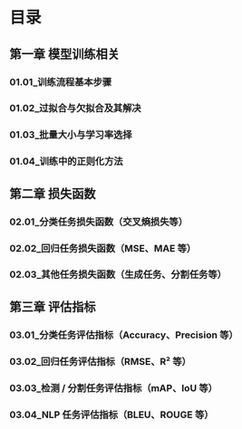 # 目录

## 第一章 模型训练相关

###   01.01_训练流程基本步骤
###   01.02_过拟合与欠拟合及其解决
###   01.03_批量大小与学习率选择
###   01.04_训练中的正则化方法
    
## 第二章 损失函数

###   02.01_分类任务损失函数（交叉熵损失等）
###   02.02_回归任务损失函数（MSE、MAE 等）
###   02.03_其他任务损失函数（生成任务、分割任务等）
    
## 第三章 评估指标

###   03.01_分类任务评估指标（Accuracy、Precision 等）
###   03.02_回归任务评估指标（RMSE、R² 等）
###   03.03_检测 / 分割任务评估指标（mAP、IoU 等）
###   03.04_NLP 任务评估指标（BLEU、ROUGE 等）
